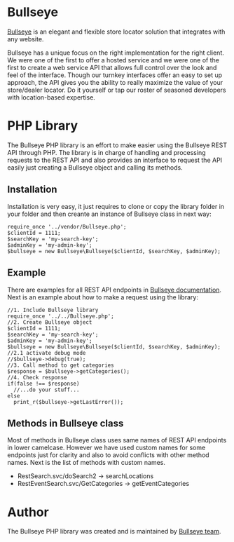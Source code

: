 # Bullseye

[Bullseye](http://www.bullseyelocations.com/) is an elegant and flexible store locator solution that integrates with any website.

Bullseye has a unique focus on the right implementation for the right client. We were one of the first to offer a hosted service and we were one of the first to create a web service API that allows full control over the look and feel of the interface. Though our turnkey interfaces offer an easy to set up approach, the API gives you the ability to really maximize the value of your store/dealer locator. Do it yourself or tap our roster of seasoned developers with location-based expertise.

# PHP Library

The Bullseye PHP library is an effort to make easier using the Bullseye REST API through PHP. The library is in charge of handling and processing requests to the REST API and also provides an interface to request the API easily just creating a Bullseye object and calling its methods.

## Installation

Installation is very easy, it just requires to clone or copy the library folder in your folder and then creante an instance of Bullseye class in next way:
```
require_once '../vendor/Bullseye.php';
$clientId = 1111;
$searchKey = 'my-search-key';
$adminKey = 'my-admin-key';
$bullseye = new Bullseye\Bullseye($clientId, $searchKey, $adminKey);
```

## Example

There are examples for all REST API endpoints in [Bullseye documentation](https://bullseyelocations.readme.io/docs/getting-started).
Next is an example about how to make a request using the library:

```
//1. Include Bullseye library
require_once '../../Bullseye.php';
//2. Create Bullseye object
$clientId = 1111;
$searchKey = 'my-search-key';
$adminKey = 'my-admin-key';
$bullseye = new Bullseye\Bullseye($clientId, $searchKey, $adminKey);
//2.1 activate debug mode
//$bullseye->debug(true);
//3. Call method to get categories
$response = $bullseye->getCategories();
//4. Check response
if(false !== $response)
  //...do your stuff...
else
  print_r($bullseye->getLastError());
```

## Methods in Bullseye class

Most of methods in Bullseye class uses same names of REST API endpoints in lower camelcase. However we have used custom names for some endpoints just for clarity and also to avoid conflicts with other method names. Next is the list of methods with custom names.

  - RestSearch.svc/doSearch2 -> searchLocations
  - RestEventSearch.svc/GetCategories -> getEventCategories

# Author

The Bullseye PHP library was created and is maintained by [Bullseye team](http://www.bullseyelocations.com/company/about).


